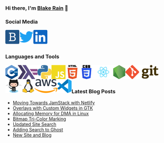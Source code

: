 ### Hi there, I'm [Blake Rain][website] 👋

### Social Media

[<img align="left" alt="blakerain.com" height="44px" src="media/blakerain.png" />][website]
[<img align="left" alt="@HalfWayMan" height="44px" src="media/twitter.svg" />][twitter]
[<img align="left" alt="@HalfWayMan" height="44px" src="media/linkedin.svg" />][linkedin]

<br />

<br />

<br />

### Languages and Tools

[<img align="left" alt="C++" height="44px" src="media/cpp.svg" />][lang-cpp]
[<img align="left" alt="Haskell" height="44px" src="media/haskell.svg" />][lang-hs]
[<img align="left" alt="Python" height="44px" src="media/python.svg" />][lang-py]
[<img align="left" alt="JavaScript" height="44px" src="media/javascript.svg" />][lang-js]
[<img align="left" alt="HTML5" height="44px" src="media/html5.svg" />][lang-html]
[<img align="left" alt="CSS3" height="44px" src="media/css3.svg" />][lang-css]
[<img align="left" alt="React" height="44px" src="media/react.svg" />][lib-react]
[<img align="left" alt="React" height="44px" src="media/nodejs.svg" />][lib-nodejs]
[<img align="left" alt="Git" height="44px" src="media/git.svg" />][tool-git]
[<img align="left" alt="GitHub" height="44px" src="media/Octocat.png" />][tool-github]
[<img align="left" alt="Linux" height="44px" src="media/tux.svg" />][tool-linux]
[<img align="left" alt="AWS" height="44px" src="media/aws.svg" />][tool-aws]
[<img align="left" alt="Visual Studio Code" height="44px" src="media/vscode.svg" />][tool-vscode]

<br />

<br />

<br />

### Latest Blog Posts

<!-- BLOGPOSTS_START -->
- [Moving Towards JamStack with Netlify](https://blakerain.com/blog/moving-towards-jamstack-with-netlify)
- [Overlays with Custom Widgets in GTK](https://blakerain.com/blog/overlays-with-custom-widgets-in-gtk)
- [Allocating Memory for DMA in Linux](https://blakerain.com/blog/allocating-memory-for-dma-in-linux)
- [Bitmap Tri-Color Marking](https://blakerain.com/blog/bitmap-tri-color-marking)
- [Updated Site Search](https://blakerain.com/blog/updated-site-search)
- [Adding Search to Ghost](https://blakerain.com/blog/adding-search-to-ghost)
- [New Site and Blog](https://blakerain.com/blog/new-site-and-blog)
<!-- BLOGPOSTS_END -->

[website]: https://blakerain.com/
[twitter]: https://twitter.com/HalfWayMan
[linkedin]:
  https://www.linkedin.com/in/blake-rain-40580b20?lipi=urn%3Ali%3Apage%3Ad_flagship3_profile_view_base_contact_details%3BQGKukDZDTVCtvramYiEA0Q%3D%3D
[lang-cpp]: https://en.wikipedia.org/wiki/C%2B%2B
[lang-hs]: https://www.haskell.org
[lang-py]: https://www.python.org
[lang-js]: https://en.wikipedia.org/wiki/JavaScript
[lang-html]: https://en.wikipedia.org/wiki/HTML
[lang-css]: https://en.wikipedia.org/wiki/CSS
[lib-react]: https://reactjs.org
[lib-nodejs]: https://nodejs.org/
[tool-git]: https://git-scm.com
[tool-github]: https://github.com/
[tool-linux]: https://www.kernel.org
[tool-aws]: https://aws.amazon.com
[tool-vscode]: https://code.visualstudio.com
